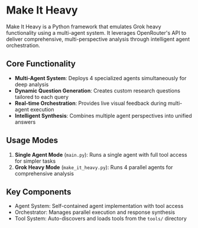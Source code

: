 # Make It Heavy

Make It Heavy is a Python framework that emulates Grok heavy functionality using a multi-agent system. It leverages OpenRouter's API to deliver comprehensive, multi-perspective analysis through intelligent agent orchestration.

## Core Functionality

- **Multi-Agent System**: Deploys 4 specialized agents simultaneously for deep analysis
- **Dynamic Question Generation**: Creates custom research questions tailored to each query
- **Real-time Orchestration**: Provides live visual feedback during multi-agent execution
- **Intelligent Synthesis**: Combines multiple agent perspectives into unified answers

## Usage Modes

1. **Single Agent Mode** (`main.py`): Runs a single agent with full tool access for simpler tasks
2. **Grok Heavy Mode** (`make_it_heavy.py`): Runs 4 parallel agents for comprehensive analysis

## Key Components

- Agent System: Self-contained agent implementation with tool access
- Orchestrator: Manages parallel execution and response synthesis
- Tool System: Auto-discovers and loads tools from the `tools/` directory